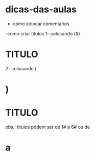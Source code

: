 # dicas-das-aulas

- como colocar comentarios

<!--   SEU COMENTARIO   -->



-como criar titulos
1- colocando (#)

# TITULO

2- colocando (<h1>)

<h1> TITULO </h1>

obs.: titulos podem ser de 1# a 6# ou de <h1> a </h6>



